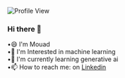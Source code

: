 ![Profile View](https://komarev.com/ghpvc/?username=mouadenna&style=flat-square)


### Hi there 👋

•😄 I'm Mouad<br>
•🔭 I'm Interested in machine learning<br>
•🌱 I'm currently learning generative ai<br>
•📫 How to reach me: on [Linkedin](https://www.linkedin.com/in/mouad-ennasiry/)

<!--
**mouadenna/mouadenna** is a ✨ _special_ ✨ repository because its `README.md` (this file) appears on your GitHub profile.

Here are some ideas to get you started:

- 🔭 I’m currently working on ...
- 🌱 I’m currently learning ...
- 👯 I’m looking to collaborate on ...
- 🤔 I’m looking for help with ...
- 💬 Ask me about ...
- 📫 How to reach me: ...
- 😄 Pronouns: ...
- ⚡ Fun fact: ...
-->
